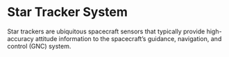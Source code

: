 # Star Tracker System
 Star trackers are ubiquitous spacecraft sensors that typically provide high-accuracy attitude information to the spacecraft’s guidance, navigation, and control (GNC) system.
